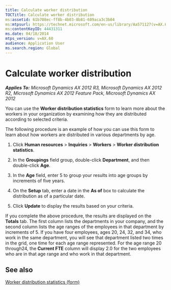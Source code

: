 ```yaml
---
title: Calculate worker distribution
TOCTitle: Calculate worker distribution
ms:assetid: 61b708ec-ff8b-4b03-8b81-689aca3c3b04
ms:mtpsurl: https://technet.microsoft.com/en-us/library/Aa571127(v=AX.60)
ms:contentKeyID: 44431311
ms.date: 04/18/2014
mtps_version: v=AX.60
audience: Application User
ms.search.region: Global
---
```


# Calculate worker distribution 


_**Applies To:** Microsoft Dynamics AX 2012 R3, Microsoft Dynamics AX 2012 R2, Microsoft Dynamics AX 2012 Feature Pack, Microsoft Dynamics AX 2012_

You can use the **Worker distribution statistics** form to learn more about the workers in your organization by examining how they are distributed according to selected criteria.

The following procedure is an example of how you can use this form to learn about how workers are distributed in various departments by age.

1.  Click **Human resources** \> **Inquiries** \> **Workers** \> **Worker distribution statistics**.

2.  In the **Groupings** field group, double-click **Department**, and then double-click **Age**.

3.  In the **Age** field, enter 5 to group your results into age groups by increments of five years.

4.  On the **Setup** tab, enter a date in the **As of** box to calculate the distribution as of a particular date.

5.  Click **Update** to display the results based on your criteria.

If you complete the above procedure, the results are displayed on the **Totals** tab. The first column lists the departments in your company, and the second column lists the age ranges of the employees in that department by increments of 5. If you have four employees, ages 20, 24, 32, and 34, who work in the same department, you will see that department listed two times in the grid, one time for each age range represented. For the age range 20 through24, the **Current FTE** column will display 2.0 for the two employees who are in that age range and who work in that department.

## See also

[Worker distribution statistics (form)](https://technet.microsoft.com/en-us/library/aa500798\(v=ax.60\))

  


